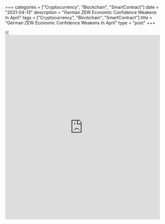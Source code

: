 +++
categories = ["Cryptocurrency", "Blockchain", "SmartContract"]
date = "2021-04-13"
description = "German ZEW Economic Confidence Weakens In April"
tags = ["Cryptocurrency", "Blockchain", "SmartContract"]
title = "German ZEW Economic Confidence Weakens In April"
type = "post"
+++

{{<iframe id="large-banner" src="https://www.bounty.group/#slide=21.0" width="100%" height="600" scrolling="no" style="border: 0px solid rgb(216, 221, 230); border-radius: 3px;">}}

German economic sentiment deteriorated in April, survey results from the
ZEW - Leibniz Centre for European Economic Research showed on Tuesday.

The ZEW Indicator of Economic Sentiment fell 5.9 points to 70.7 points.
This was the first time that the indicator has experienced a drop since
November 2020 and was well below economists' forecast of 79.0.

Meanwhile, the assessment of the economic situation advanced 12.2 points
to minus 48.8 points in April. The expected reading was minus 53.0.

Fears of a stricter lockdown have led to a decline in expectations for
private consumption," ZEW President Achim Wambach, said. Nevertheless,
the outlook for exports is better than in the previous month.

Economic confidence in the euro area also weakened in April. The
corresponding index declined 7.7 points to 66.3. By contrast, the
indicator for the current economic situation climbed 4.3 points to a
level of minus 65.5 points.

For comments and feedback [contact](https://www.playgroundfx.com/contact/): editorial@rtt[news](https://www.letsplayfx.com/blog/forex-news-website/).com

[Economic News][1]

 **What parts of the world are seeing the best (and worst) economic
performances lately? Click[here][2] to check out our [Econ Scorecard][2]
and find out! See up-to-the-moment [ranking](https://www.playgroundfx.com/blog/crypto-exchange-ranking/)s for the best and worst
performers in [GDP][3], [unemployment rate][4], [inflation][2] and much
more.**

   1. www.rtt[news](https://www.letsplayfx.com/blog/forex-news-website/).com/Content/EconomicNews.aspx
   2. www.rtt[news](https://www.letsplayfx.com/blog/forex-news-website/).com/economic-scorecard/world-rank/CPI/highest-performance.aspx
   3. www.rtt[news](https://www.letsplayfx.com/blog/forex-news-website/).com/economic-scorecard/world-rank/GDP/highest-performance.aspx
   4. www.rtt[news](https://www.letsplayfx.com/blog/forex-news-website/).com/economic-scorecard/world-rank/unemployment-rate/lowest-performance.aspx